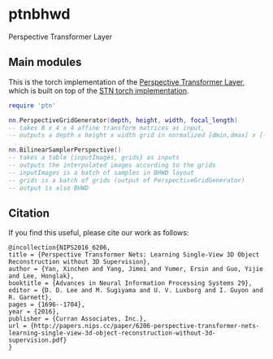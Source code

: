 # ptnbhwd
Perspective Transformer Layer

## Main modules

This is the torch implementation of the [Perspective Transformer Layer](https://papers.nips.cc/paper/6206-perspective-transformer-nets-learning-single-view-3d-object-reconstruction-without-3d-supervision.pdf), which is built on top of the [STN torch implementation](https://github.com/qassemoquab/stnbhwd).

``` lua
require 'ptn'

nn.PerspectiveGridGenerator(depth, height, width, focal_length)
-- takes B x 4 x 4 affine transform matrices as input, 
-- outputs a depth x height x width grid in normalized [dmin,dmax] x [-1,1] x [-1,1] coordinates, where dmin and dmax represent the minimal and maximal disparity.

nn.BilinearSamplerPerspective()
-- takes a table {inputImages, grids} as inputs
-- outputs the interpolated images according to the grids
-- inputImages is a batch of samples in BHWD layout
-- grids is a batch of grids (output of PerspectiveGridGenerator)
-- output is also BHWD
```

## Citation
If you find this useful, please cite our work as follows:
```
@incollection{NIPS2016_6206,
title = {Perspective Transformer Nets: Learning Single-View 3D Object Reconstruction without 3D Supervision},
author = {Yan, Xinchen and Yang, Jimei and Yumer, Ersin and Guo, Yijie and Lee, Honglak},
booktitle = {Advances in Neural Information Processing Systems 29},
editor = {D. D. Lee and M. Sugiyama and U. V. Luxburg and I. Guyon and R. Garnett},
pages = {1696--1704},
year = {2016},
publisher = {Curran Associates, Inc.},
url = {http://papers.nips.cc/paper/6206-perspective-transformer-nets-learning-single-view-3d-object-reconstruction-without-3d-supervision.pdf}
}
```


